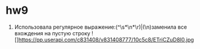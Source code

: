 # hw9
1. Использовала регулярное выражение:(^\s*\n*\r)|(\n)заменила все вхождения на пустую строку 
![]https://pp.userapi.com/c831408/v831408777/10c5c8/ETriCZuD8I0.jpg
